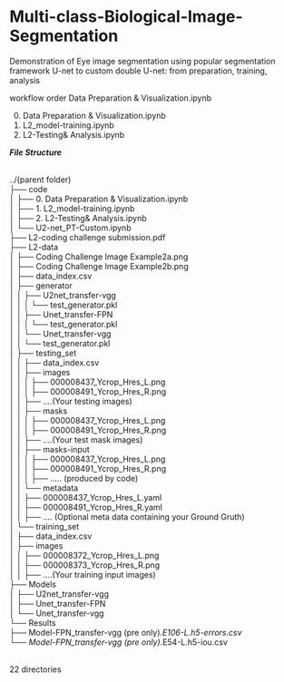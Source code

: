 # Multi-class-Biological-Image-Segmentation
Demonstration of Eye image segmentation using popular segmentation framework U-net to custom double U-net: from preparation, training, analysis

workflow order
Data Preparation & Visualization.ipynb

0. Data Preparation & Visualization.ipynb
1. L2_model-training.ipynb
2. L2-Testing& Analysis.ipynb

***File Structure***

<br />../(parent folder)
<br />├── code
<br />│   ├── 0. Data Preparation & Visualization.ipynb
<br />│   ├── 1. L2_model-training.ipynb
<br />│   ├── 2. L2-Testing& Analysis.ipynb
<br />│   └── U2-net_PT-Custom.ipynb
<br />├── L2-coding challenge submission.pdf
<br />├── L2-data
<br />│   ├── Coding Challenge Image Example2a.png
<br />│   ├── Coding Challenge Image Example2b.png
<br />│   ├── data_index.csv
<br />│   ├── generator
<br />│   │   ├── U2net_transfer-vgg
<br />│   │   │   └── test_generator.pkl
<br />│   │   ├── Unet_transfer-FPN
<br />│   │   │   └── test_generator.pkl
<br />│   │   └── Unet_transfer-vgg
<br />│   │       └── test_generator.pkl
<br />│   ├── testing_set
<br />│   │   ├── data_index.csv
<br />│   │   ├── images
<br />│   │   │   ├── 000008437_Ycrop_Hres_L.png
<br />│   │   │   ├── 000008491_Ycrop_Hres_R.png
<br />│       │   ├── ....(Your testing images)
<br />│   │   ├── masks
<br />│   │   │   ├── 000008437_Ycrop_Hres_L.png
<br />│   │   │   ├── 000008491_Ycrop_Hres_R.png
<br />│       │   ├── ....(Your test mask images)
<br />│   │   ├── masks-input
<br />│   │   │   ├── 000008437_Ycrop_Hres_L.png
<br />│   │   │   ├── 000008491_Ycrop_Hres_R.png
<br />│   │   │   ├── ..... (produced by code)
<br />│   │   └── metadata
<br />│   │       ├── 000008437_Ycrop_Hres_L.yaml
<br />│   │       ├── 000008491_Ycrop_Hres_R.yaml
<br />│   │       ├── .... (Optional meta data containing your Ground Gruth)
<br />│   └── training_set
<br />│       ├── data_index.csv
<br />│       ├── images
<br />│       │   ├── 000008372_Ycrop_Hres_L.png
<br />│       │   ├── 000008373_Ycrop_Hres_R.png
<br />│       │   ├── ....(Your training input images)
<br />├── Models
<br />│   ├── U2net_transfer-vgg
<br />│   ├── Unet_transfer-FPN
<br />│   └── Unet_transfer-vgg
<br />└── Results
<br />    ├── Model-FPN_transfer-vgg (pre only)_.E106-L.h5-errors.csv
<br />    └── Model-FPN_transfer-vgg (pre only)_.E54-L.h5-iou.csv

<br />22 directories
